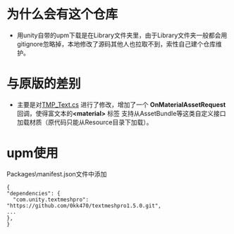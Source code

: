 # 为什么会有这个仓库
* 用unity自带的upm下载是在Library文件夹里，由于Library文件夹一般都会用gitignore忽略掉，本地修改了源码其他人也拉取不到，索性自己建个仓库维护。
# 与原版的差别
* 主要是对[TMP_Text.cs](https://github.com/0kk470/textmeshpro1.5.0/blob/main/Scripts/Runtime/TMP_Text.cs#L1268) 进行了修改，增加了一个 <b>OnMaterialAssetRequest</b> 回调，使得富文本的<b>\<material\></b> 标签 支持从AssetBundle等这类自定义接口加载材质（原代码只能从Resource目录下加载）。
# upm使用
  
  Packages\manifest.json文件中添加
  ```
  {
 "dependencies": {
    "com.unity.textmeshpro": "https://github.com/0kk470/textmeshpro1.5.0.git",
 ...
 },
}
```
  
  
